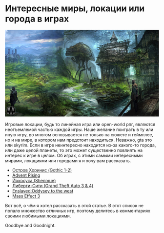 # Интересные миры, локации или города в играх

![](../Игры/images/saved_resource(63).jpg)

Игровые локации, будь то линейная игра или open-world рпг, являются неотъемлемой частью каждой игры. Наше желание поиграть в ту или иную игру, во многом основывается не только на сюжете и геймплее, но и на мире, в котором нам предстоит находиться. Неважно, gta это или skyrim. Если в игре неинтересно находится из-за какого-то города, или даже целой планеты, то это может существенно повлиять на интерес к игре в целом. Об играх, с этими самыми интересными мирами, локациями или городами я и хочу вам рассказать.

*   [Остров Хоринис (Gothic 1-2)](../Игры/Остров%20Хоринис.md)
*   [Advent Rising](../Игры/Advent%20Rising.md)
*   [Йокосука (Shenmue)](../Игры/Йокосука.md)
*   [Либерти-Сити (Grand Theft Auto 3 & 4)](../Игры/Либерти-Сити.md)
*   [Enslaved:Oddysey to the west](../Игры/Enslaved.md)
*   [Mass Effect 3](../Игры/Mass%20Effect%203.md)


Вот всё, о чём я хотел рассказать в этой статье. В этот список не попало множество отличных игр, поэтому делитесь в комментариях своими любимыми локациями.

Goodbye and Goodnight.